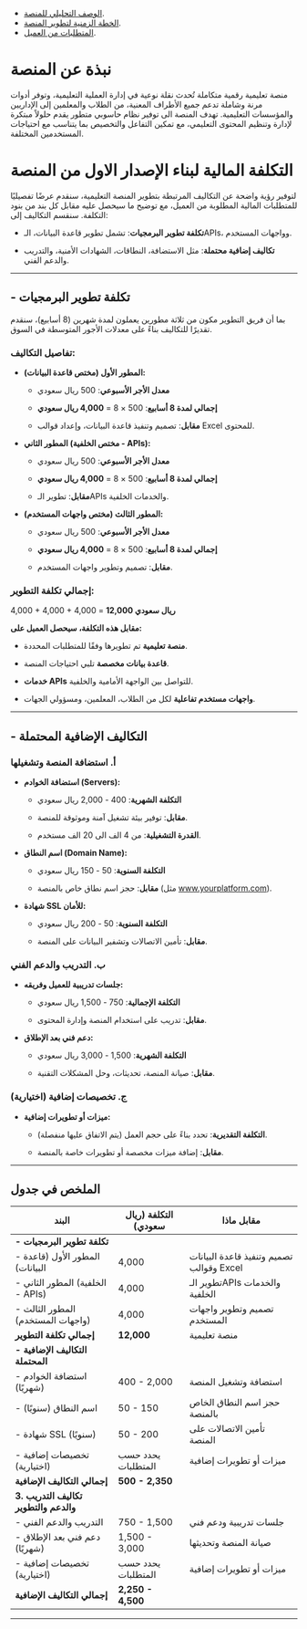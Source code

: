 - [الوصف التحليلي للمنصة](/documentation/README.md).
- [الخطة الزمنية لتطوير المنصة](/time_plane/README.md).
- [المتطلبات من العميل](/reqirement//README.md).

# نبذة عن المنصة
 منصة تعليمية رقمية متكاملة تُحدث نقلة نوعية في إدارة العملية التعليمية، وتوفر أدوات مرنة وشاملة تدعم جميع الأطراف المعنية، من الطلاب والمعلمين إلى الإداريين والمؤسسات التعليمية. تهدف المنصة الى توفير نظام حاسوبي متطور يقدم حلولاً مبتكرة لإدارة وتنظيم المحتوى التعليمي، مع تمكين التفاعل والتخصيص بما يتناسب مع احتياجات المستخدمين المختلفة.

# **التكلفة المالية لبناء الإصدار الاول من المنصة**

لتوفير رؤية واضحة عن التكاليف المرتبطة بتطوير المنصة التعليمية، سنقدم عرضًا تفصيليًا للمتطلبات المالية المطلوبة من العميل، مع توضيح ما سيحصل عليه مقابل كل بند من بنود التكلفة. سنقسم التكاليف إلى:

- **تكلفة تطوير البرمجيات**: تشمل تطوير قاعدة البيانات، الـAPIs، وواجهات المستخدم.

- **تكاليف إضافية محتملة**: مثل الاستضافة، النطاقات، الشهادات الأمنية، والتدريب والدعم الفني.

---

## **- تكلفة تطوير البرمجيات**

بما أن فريق التطوير مكون من ثلاثة مطورين يعملون لمدة شهرين (8 أسابيع)، سنقدم تقديرًا للتكاليف بناءً على معدلات الأجور المتوسطة في السوق.

### **تفاصيل التكاليف:**

- **المطور الأول (مختص قاعدة البيانات):**

  - **معدل الأجر الأسبوعي**: 500 ريال سعودي

  - **إجمالي لمدة 8 أسابيع**: 500 × 8 = **4,000 ريال سعودي**

  - **مقابل**: تصميم وتنفيذ قاعدة البيانات، وإعداد قوالب Excel للمحتوى.

- **المطور الثاني (مختص الخلفية - APIs):**

  - **معدل الأجر الأسبوعي**: 500 ريال سعودي

  - **إجمالي لمدة 8 أسابيع**: 500 × 8 = **4,000 ريال سعودي**

  - **مقابل**: تطوير الـAPIs والخدمات الخلفية.

- **المطور الثالث (مختص واجهات المستخدم):**

  - **معدل الأجر الأسبوعي**: 500 ريال سعودي

  - **إجمالي لمدة 8 أسابيع**: 500 × 8 = **4,000 ريال سعودي**

  - **مقابل**: تصميم وتطوير واجهات المستخدم.

### **إجمالي تكلفة التطوير:**

4,000 + 4,000 + 4,000 = **12,000 ريال سعودي**

**مقابل هذه التكلفة، سيحصل العميل على:**

- **منصة تعليمية** تم تطويرها وفقًا للمتطلبات المحددة.

- **قاعدة بيانات مخصصة** تلبي احتياجات المنصة.

- **خدمات APIs** للتواصل بين الواجهة الأمامية والخلفية.

- **واجهات مستخدم تفاعلية** لكل من الطلاب، المعلمين، ومسؤولي الجهات.

---

## **- التكاليف الإضافية المحتملة**

### **أ. استضافة المنصة وتشغيلها**

- **استضافة الخوادم (Servers):**

  - **التكلفة الشهرية**: 400 - 2,000 ريال سعودي

  - **مقابل**: توفير بيئة تشغيل آمنة وموثوقة للمنصة.
  - **القدرة التشغيلية**: من 4 الف الى 20 الف مستخدم.

- **اسم النطاق (Domain Name):**

  - **التكلفة السنوية**: 50 - 150 ريال سعودي

  - **مقابل**: حجز اسم نطاق خاص بالمنصة (مثل www.yourplatform.com).

- **شهادة SSL للأمان:**

  - **التكلفة السنوية**: 50 - 200 ريال سعودي

  - **مقابل**: تأمين الاتصالات وتشفير البيانات على المنصة.

### **ب. التدريب والدعم الفني**

- **جلسات تدريبية للعميل وفريقه:**

  - **التكلفة الإجمالية**: 750 - 1,500 ريال سعودي

  - **مقابل**: تدريب على استخدام المنصة وإدارة المحتوى.

- **دعم فني بعد الإطلاق:**

  - **التكلفة الشهرية**: 1,500 - 3,000 ريال سعودي

  - **مقابل**: صيانة المنصة، تحديثات، وحل المشكلات التقنية.

### **ج. تخصيصات إضافية (اختيارية)**

- **ميزات أو تطويرات إضافية:**

  - **التكلفة التقديرية**: تحدد بناءً على حجم العمل (يتم الاتفاق عليها منفصلة).

  - **مقابل**: إضافة ميزات مخصصة أو تطويرات خاصة بالمنصة.

---

## **الملخص في جدول**

| **البند**                        | **التكلفة (ريال سعودي)**     | **مقابل ماذا**                                        |
|----------------------------------|-------------------------------|-------------------------------------------------------|
| **- تكلفة تطوير البرمجيات**     |                               |                                                       |
| - المطور الأول (قاعدة البيانات)  | 4,000                        | تصميم وتنفيذ قاعدة البيانات وقوالب Excel              |
| - المطور الثاني (الخلفية - APIs) | 4,000                        | تطوير الـAPIs والخدمات الخلفية                         |
| - المطور الثالث (واجهات المستخدم)| 4,000                        | تصميم وتطوير واجهات المستخدم                           |
| **إجمالي تكلفة التطوير**         | **12,000**                    | منصة تعليمية                                   |
| **- التكاليف الإضافية المحتملة**|                               |                                                       |
| - استضافة الخوادم (شهريًا)       | 400 - 2,000                   | استضافة وتشغيل المنصة                                  |
| - اسم النطاق (سنويًا)            | 50 - 150                      | حجز اسم النطاق الخاص بالمنصة                          |
| - شهادة SSL (سنويًا)             | 50 - 200                     | تأمين الاتصالات على المنصة                            |
| - تخصيصات إضافية (اختيارية)     | يحدد حسب المتطلبات            | ميزات أو تطويرات إضافية                               |
| **إجمالي التكاليف الإضافية**     | **500 - 2,350**            |                                                       |
| **3. تكاليف التدريب والدعم والتطوير**|                               |                                                       |
| - التدريب والدعم الفني           | 750 - 1,500                 | جلسات تدريبية ودعم فني                                |
| - دعم فني بعد الإطلاق (شهريًا)   | 1,500 - 3,000                 | صيانة المنصة وتحديثها                                  |
| - تخصيصات إضافية (اختيارية)     | يحدد حسب المتطلبات            | ميزات أو تطويرات إضافية                               |
| **إجمالي التكاليف الإضافية**     | **2,250 - 4,500**            |                                                       |


---